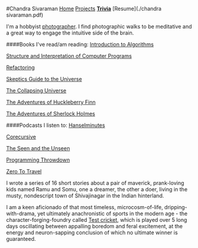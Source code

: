 #Chandra Sivaraman
[Home](./home.html) [Projects](./projects.html) [**Trivia**](./trivia.html) [Resume](./chandra sivaraman.pdf)

I'm a hobbyist [photographer](https://www.instagram.com/cs31415). I find photographic walks to be meditative and a great way to engage the intuitive side of the brain.
	
####Books I've read/am reading:
[Introduction to Algorithms](https://www.amazon.com/Introduction-Algorithms-3rd-MIT-Press/dp/0262033844/ref=sr_1_4?dchild=1&keywords=algorithms&qid=1591395518&sr=8-4)

[Structure and Interpretation of Computer Programs](https://www.amazon.com/Structure-Interpretation-Computer-Programs-Engineering/dp/0262510871/ref=sr_1_1?crid=LMZZR2WABYZH&dchild=1&keywords=structure+and+interpretation+of+computer+programs&qid=1591395553&sprefix=structure+and+%2Caps%2C209&sr=8-1)

[Refactoring](https://www.amazon.com/Refactoring-Improving-Existing-Addison-Wesley-Signature/dp/0134757599/ref=sr_1_1?crid=1RBUOMK3L3E97&dchild=1&keywords=refactoring+martin+fowler&qid=1591395577&sprefix=Refactoring%2Caps%2C234&sr=8-1)

[Skeptics Guide to the Universe](https://www.amazon.com/Skeptics-Guide-Universe-Really-Increasingly-ebook/dp/B079L5FDBJ/ref=sr_1_1?crid=3P8QWLJYZUW1E&dchild=1&keywords=skeptics+guide+to+the+universe+book&qid=1591395597&sprefix=skeptics+%2Caps%2C218&sr=8-1)

[The Collapsing Universe](https://www.amazon.com/Collapsing-Universe-Story-Black-Holes/dp/0802704867/ref=sr_1_1?dchild=1&keywords=the+collapsing+universe&qid=1591395616&sr=8-1)

[The Adventures of Huckleberry Finn](https://www.amazon.com/Adventures-Huckleberry-Finn-Mark-Twain/dp/1499296983/ref=sr_1_1_sspa?crid=1WBOQDYGL1AV6&dchild=1&keywords=huckleberry+finn+by+mark+twain&qid=1591395633&sprefix=huck%2Caps%2C211&sr=8-1-spons&psc=1&spLa=ZW5jcnlwdGVkUXVhbGlmaWVyPUExTVdQS0ZVN01XMzBKJmVuY3J5cHRlZElkPUExMDQ2NDc2MktPOFpMNFlBVk5HVSZlbmNyeXB0ZWRBZElkPUEwNDkwMjIyMjdJOFBVVE1WRDM0OCZ3aWRnZXROYW1lPXNwX2F0ZiZhY3Rpb249Y2xpY2tSZWRpcmVjdCZkb05vdExvZ0NsaWNrPXRydWU=)

[The Adventures of Sherlock Holmes](https://www.amazon.com/Adventures-Sherlock-Holmes-AmazonClassics-ebook/dp/B07NTTQVM3/ref=sr_1_5?crid=XC9B3JUG42OU&dchild=1&keywords=adventures+of+sherlock+holmes+book&qid=1591395667&sprefix=adventures+of+sher%2Caps%2C214&sr=8-5)			
	
####Podcasts I listen to:
[Hanselminutes](https://hanselminutes.simplecast.com/)

[Corecursive](https://corecursive.com/)

[The Seen and the Unseen](https://seenunseen.in/)

[Programming Throwdown](https://www.programmingthrowdown.com/)

[Zero To Travel](https://zerototravel.com/travel-podcast/)
		

I wrote a series of 16 short stories about a pair of maverick, prank-loving kids named Ramu and Somu,
one a dreamer, the other a doer, living in the musty, nondescript town of Shivajinagar in the Indian 
hinterland. 
	

I am a keen aficionado of that most timeless, microcosm-of-life, dripping-with-drama, yet ultimately anachronistic of sports in the modern age - the character-forging-foundry called [Test cricket](https://en.wikipedia.org/wiki/Test_cricket), which is played over 5 long days oscillating between appalling boredom and feral excitement, at the energy and neuron-sapping conclusion of which no ultimate winner is guaranteed.


